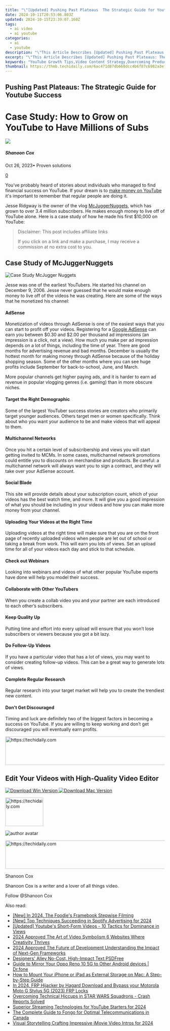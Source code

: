 ```yaml
---
title: "\"[Updated] Pushing Past Plateaus  The Strategic Guide for Youtube Success\""
date: 2024-10-11T20:53:06.803Z
updated: 2024-10-15T23:39:07.160Z
tags:
  - ai video
  - ai youtube
categories:
  - ai
  - youtube
description: "\"This Article Describes [Updated] Pushing Past Plateaus: The Strategic Guide for Youtube Success\""
excerpt: "\"This Article Describes [Updated] Pushing Past Plateaus: The Strategic Guide for Youtube Success\""
keywords: "YouTube Growth Tips,Video Content Strategy,Overcoming Production Flaws,Engaging Viewers Effectively,Boosting Video SEO,Plateau Breaking Guide,Successful Youtube Creators,YouTube Growth Tips,Video Content Strategy,Overcoming Production Flaws,Engaging Viewers Effectively,Boosting Video SEO,Plateau Breaking Guide,Successful Youtube Creators"
thumbnail: https://thmb.techidaily.com/6ac471d87db668dcc4b6f87c6982a3ef4bb37e3fbffe0068ce8a47124a8a8199.jpg
---
```


## Pushing Past Plateaus: The Strategic Guide for Youtube Success

# Case Study: How to Grow on YouTube to Have Millions of Subs

![](https://images.wondershare.com/filmora/article-images/shannon-cox.jpg)

##### Shanoon Cox

 Oct 26, 2023• Proven solutions

[0](#commentsBoxSeoTemplate)

You’ve probably heard of stories about individuals who managed to find financial success on YouTube. If your dream is to [make money on YouTube](https://tools.techidaily.com/wondershare/filmora/download/) it's important to remember that regular people are doing it.

Jesse Ridgway is the owner of the vlog [McJuggerNuggets](https://www.youtube.com/user/McJuggerNuggets), which has grown to over 3.4 million subscribers. He makes enough money to live off of YouTube alone. Here is a case study of how he made his first $10,000 on YouTube:

>  Disclaimer: This post includes affiliate links
>
>  If you click on a link and make a purchase, I may receive a commission at no extra cost to you.
>

## Case Study of McJuggerNuggets

![Case Study McJugger Nuggets](https://images.wondershare.com/filmora/article-images/case-study-mcjugger-nuggets.jpg)

Jesse was one of the earliest YouTubers. He started his channel on December 9, 2006\. Jesse never guessed that he would make enough money to live off of the videos he was creating. Here are some of the ways that he monetized his channel:

#### AdSense

Monetization of videos through AdSense is one of the easiest ways that you can start to profit off your videos. Registering for a [Google AdSense](https://www.google.com/adsense/start/#?modal%5Factive=none) can earn you between $0.30 and $2.00 per thousand ad impressions (an impression is a click, not a view). How much you make per ad impression depends on a lot of things, including the time of year. There are good months for advertising revenue and bad months. December is usually the hottest month for making money through AdSense because of the holiday shopping season. Some of the other months where you can see huge profits include September for back-to-school, June, and March.

More popular channels get higher paying ads, and it is harder to earn ad revenue in popular vlogging genres (i.e. gaming) than in more obscure niches.

#### Target the Right Demographic

Some of the largest YouTuber success stories are creators who primarily target younger audiences. Others target men or women specifically. Think about who you want your audience to be and make videos that will appeal to them.

#### Multichannel Networks

Once you hit a certain level of subscribership and views you will start getting invited to MCMs. In some cases, multichannel network promotions could entitle you to discounts on merchandise and products. Be careful: a multichannel network will always want you to sign a contract, and they will take over your AdSense account.

#### Social Blade

This site will provide details about your subscription count, which of your videos has the best watch time, and more. It will give you a good impression of what you should be including in your videos and how you can make more money from your channel.

#### Uploading Your Videos at the Right Time

Uploading videos at the right time will make sure that you are on the front page of recently uploaded videos when people are let out of school or taking a break from work. This will earn you lots of views. Set an upload time for all of your videos each day and stick to that schedule.

#### Check out Webinars

Looking into webinars and videos of what other popular YouTube experts have done will help you model their success.

#### Collaborate with Other YouTubers

When you create a collab video you and your partner are each introduced to each other’s subscribers.

#### Keep Quality Up

Putting time and effort into every upload will ensure that you won’t lose subscribers or viewers because you got a bit lazy.

#### Do Follow-Up Videos

If you have a particular video that has a lot of views, you may want to consider creating follow-up videos. This can be a great way to generate lots of views.

#### Complete Regular Research

Regular research into your target market will help you to create the trendiest new content.

#### Don't Get Discouraged

Timing and luck are definitely two of the biggest factors in becoming a success on YouTube. If you are willing to keep working and don’t get discouraged you will eventually earn profits.

<!-- affiliate ads begin -->
<a href="https://appsumo.8odi.net/c/5597632/2151883/7443" target="_top" id="2151883">
  <img src="//a.impactradius-go.com/display-ad/7443-2151883" border="0" alt="https://techidaily.com" width="728" height="90"/>
</a>
<img height="0" width="0" src="https://appsumo.8odi.net/i/5597632/2151883/7443" style="position:absolute;visibility:hidden;" border="0" />
<!-- affiliate ads end -->

## Edit Your Videos with High-Quality Video Editor

[![Download Win Version](https://images.wondershare.com/filmora/guide/download-btn-win.jpg) ](https://tools.techidaily.com/wondershare/filmora/download/) [![Download Mac Version](https://images.wondershare.com/filmora/guide/download-btn-mac.jpg) ](https://tools.techidaily.com/wondershare/filmora/download/)

<!-- affiliate ads begin -->
<a href="https://aligracehair.sjv.io/c/5597632/2135393/19272" target="_top" id="2135393">
  <img src="//a.impactradius-go.com/display-ad/19272-2135393" border="0" alt="https://techidaily.com" width="120" height="90"/>
</a>
<img height="0" width="0" src="https://aligracehair.sjv.io/i/5597632/2135393/19272" style="position:absolute;visibility:hidden;" border="0" />
<!-- affiliate ads end -->

![author avatar](https://images.wondershare.com/filmora/article-images/shannon-cox.jpg)

<!-- affiliate ads begin -->
<a href="https://aligracehair.sjv.io/c/5597632/1886019/19272" target="_top" id="1886019">
  <img src="//a.impactradius-go.com/display-ad/19272-1886019" border="0" alt="https://techidaily.com" width="728" height="90"/>
</a>
<img height="0" width="0" src="https://aligracehair.sjv.io/i/5597632/1886019/19272" style="position:absolute;visibility:hidden;" border="0" />
<!-- affiliate ads end -->

Shanoon Cox

Shanoon Cox is a writer and a lover of all things video.

Follow @Shanoon Cox

<ins class="adsbygoogle"
     style="display:block"
     data-ad-format="autorelaxed"
     data-ad-client="ca-pub-7571918770474297"
     data-ad-slot="1223367746"></ins>

<ins class="adsbygoogle"
     style="display:block"
     data-ad-client="ca-pub-7571918770474297"
     data-ad-slot="8358498916"
     data-ad-format="auto"
     data-full-width-responsive="true"></ins>

<span class="atpl-alsoreadstyle">Also read:</span>
<div><ul>
<li><a href="https://youtube-data.techidaily.com/n-2024-the-foodies-framebook-stepwise-filming/"><u>[New] In 2024, The Foodie's Framebook Stepwise Filming</u></a></li>
<li><a href="https://article-tips.techidaily.com/new-top-techniques-succeeding-in-spotify-advertising-for-2024/"><u>[New] Top Techniques Succeeding in Spotify Advertising for 2024</u></a></li>
<li><a href="https://youtube-data.techidaily.com/ed-youtubes-short-form-videos-10-tactics-for-dominance-in-views/"><u>[Updated] Youtube's Short-Form Videos - 10 Tactics for Dominance in Views</u></a></li>
<li><a href="https://youtube-data.techidaily.com/approved-the-art-of-video-symbolism-6-websites-where-creativity-thrives/"><u>2024 Approved The Art of Video Symbolism 6 Websites Where Creativity Thrives</u></a></li>
<li><a href="https://youtube-data.techidaily.com/approved-the-future-of-development-understanding-the-impact-of-next-gen-frameworks/"><u>2024 Approved The Future of Development Understanding the Impact of Next-Gen Frameworks</u></a></li>
<li><a href="https://fox-boxes.techidaily.com/designers-alley-no-cost-high-impact-text-psdfree/"><u>Designers' Alley No-Cost, High-Impact Text PSDFree</u></a></li>
<li><a href="https://screen-mirror.techidaily.com/guide-to-mirror-your-oppo-reno-10-5g-to-other-android-devices-drfone-by-drfone-android/"><u>Guide to Mirror Your Oppo Reno 10 5G to Other Android devices | Dr.fone</u></a></li>
<li><a href="https://os-tips.techidaily.com/how-to-mount-your-iphone-or-ipad-as-external-storage-on-mac-a-step-by-step-guide/"><u>How to Mount Your iPhone or iPad as External Storage on Mac: A Step-by-Step Guide</u></a></li>
<li><a href="https://android-frp.techidaily.com/in-2024-frp-hijacker-by-hagard-download-and-bypass-your-motorola-moto-g-stylus-5g-2023-frp-locks-by-drfone-android/"><u>In 2024, FRP Hijacker by Hagard Download and Bypass your Motorola Moto G Stylus 5G (2023) FRP Locks</u></a></li>
<li><a href="https://win-answers.techidaily.com/overcoming-technical-hiccups-in-star-wars-squadrons-crash-reports-solved/"><u>Overcoming Technical Hiccups in STAR WARS Squadrons - Crash Reports Solved</u></a></li>
<li><a href="https://youtube-data.techidaily.com/ior-streaming-technologies-for-youtube-starters-for-2024/"><u>Superior Streaming Technologies for YouTube Starters for 2024</u></a></li>
<li><a href="https://buynow-reviews.techidaily.com/the-complete-guide-to-fongo-for-optimal-telecommunications-in-canada/"><u>The Complete Guide to Fongo for Optimal Telecommunications in Canada</u></a></li>
<li><a href="https://youtube-data.techidaily.com/l-storytelling-crafting-impressive-imovie-video-intros-for-2024/"><u>Visual Storytelling Crafting Impressive iMovie Video Intros for 2024</u></a></li>
</ul></div>

